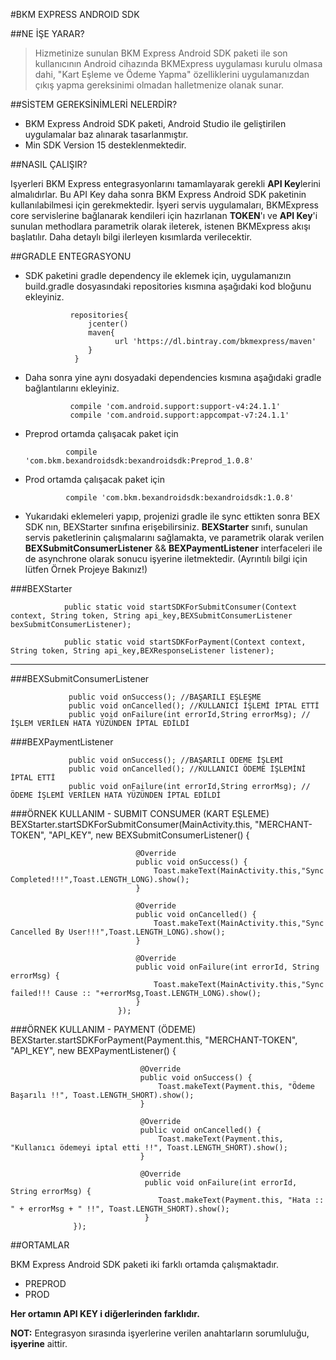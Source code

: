 #BKM EXPRESS ANDROID SDK

##NE İŞE YARAR?
> Hizmetinize sunulan BKM Express Android SDK paketi ile son kullanıcının Android cihazında BKMExpress uygulaması kurulu olmasa dahi, "Kart Eşleme ve Ödeme Yapma" özelliklerini uygulamanızdan çıkış yapma gereksinimi olmadan halletmenize olanak sunar.

##SİSTEM GEREKSİNİMLERİ NELERDİR?

 *  BKM Express Android SDK paketi, Android Studio ile geliştirilen uygulamalar baz alınarak tasarlanmıştır.
 *  Min SDK Version 15 desteklenmektedir.

##NASIL ÇALIŞIR?

Işyerleri BKM Express entegrasyonlarını tamamlayarak gerekli **API Key**lerini almalıdırlar. Bu API Key daha sonra
BKM Express Android SDK paketinin kullanılabilmesi için gerekmektedir. İşyeri servis uygulamaları, BKMExpress core servislerine bağlanarak kendileri için hazırlanan **TOKEN**'ı ve **API Key**'i sunulan methodlara parametrik olarak ileterek, istenen BKMExpress akışı başlatılır. Daha detaylı bilgi ilerleyen kısımlarda verilecektir.

##GRADLE ENTEGRASYONU

* SDK paketini gradle dependency ile eklemek için, uygulamanızın build.gradle dosyasındaki repositories kısmına aşağıdaki kod bloğunu ekleyiniz.

                repositories{
                    jcenter()
                    maven{
                          url 'https://dl.bintray.com/bkmexpress/maven'
                    }
                 }

* Daha sonra yine aynı dosyadaki dependencies kısmına aşağıdaki gradle bağlantılarını ekleyiniz.

                compile 'com.android.support:support-v4:24.1.1' 
                compile 'com.android.support:appcompat-v7:24.1.1'
 
 * Preprod ortamda çalışacak paket için
 
                compile 'com.bkm.bexandroidsdk:bexandroidsdk:Preprod_1.0.8'
                
 * Prod ortamda çalışacak paket için
 
                compile 'com.bkm.bexandroidsdk:bexandroidsdk:1.0.8'

* Yukarıdaki eklemeleri yapıp, projenizi gradle ile sync ettikten sonra BEX SDK nın,  BEXStarter sınıfına erişebilirsiniz. **BEXStarter** sınıfı, sunulan servis paketlerinin çalışmalarını sağlamakta, ve parametrik olarak verilen **BEXSubmitConsumerListener** && **BEXPaymentListener** interfaceleri ile de asynchrone olarak sonucu işyerine iletmektedir. (Ayrıntılı bilgi için lütfen Örnek Projeye Bakınız!)

###BEXStarter

                public static void startSDKForSubmitConsumer(Context context, String token, String api_key,BEXSubmitConsumerListener bexSubmitConsumerListener);

                public static void startSDKForPayment(Context context, String token, String api_key,BEXResponseListener listener);
***

###BEXSubmitConsumerListener

                 public void onSuccess(); //BAŞARILI EŞLEŞME 
                 public void onCancelled(); //KULLANICI İŞLEMİ İPTAL ETTİ
                 public void onFailure(int errorId,String errorMsg); //İŞLEM VERİLEN HATA YÜZÜNDEN İPTAL EDİLDİ

###BEXPaymentListener

                 public void onSuccess(); //BAŞARILI ÖDEME İŞLEMİ 
                 public void onCancelled(); //KULLANICI ÖDEME İŞLEMİNİ İPTAL ETTİ
                 public void onFailure(int errorId,String errorMsg); //ÖDEME İŞLEMİ VERİLEN HATA YÜZÜNDEN İPTAL EDİLDİ



###ÖRNEK KULLANIM - SUBMIT CONSUMER (KART EŞLEME)
                  BEXStarter.startSDKForSubmitConsumer(MainActivity.this, "MERCHANT-TOKEN", "API_KEY", new BEXSubmitConsumerListener() {

                                @Override
                                public void onSuccess() {
                                    Toast.makeText(MainActivity.this,"Sync Completed!!!",Toast.LENGTH_LONG).show();
                                }

                                @Override
                                public void onCancelled() {
                                    Toast.makeText(MainActivity.this,"Sync Cancelled By User!!!",Toast.LENGTH_LONG).show();
                                }

                                @Override
                                public void onFailure(int errorId, String errorMsg) {
                                    Toast.makeText(MainActivity.this,"Sync failed!!! Cause :: "+errorMsg,Toast.LENGTH_LONG).show();
                                }
                            });


###ÖRNEK KULLANIM - PAYMENT (ÖDEME)
                  BEXStarter.startSDKForPayment(Payment.this, "MERCHANT-TOKEN", "API_KEY", new BEXPaymentListener() {
                                 
                                 @Override
                                 public void onSuccess() {
                                     Toast.makeText(Payment.this, "Ödeme Başarılı !!", Toast.LENGTH_SHORT).show();
                                 }
                  
                                 @Override
                                 public void onCancelled() {
                                     Toast.makeText(Payment.this, "Kullanıcı ödemeyi iptal etti !!", Toast.LENGTH_SHORT).show();
                                 }
                  
                                 @Override
                                  public void onFailure(int errorId, String errorMsg) {
                                     Toast.makeText(Payment.this, "Hata :: " + errorMsg + " !!", Toast.LENGTH_SHORT).show();
                                  }
                  });
##ORTAMLAR

BKM Express Android SDK paketi iki farklı ortamda çalışmaktadır. 

* PREPROD
* PROD

**Her ortamın API KEY i diğerlerinden farklıdır.**

**NOT:** Entegrasyon sırasında işyerlerine verilen anahtarların sorumluluğu, **işyerine** aittir.




